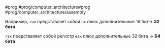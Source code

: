 #prog #prog/computer_architecture#prog #prog/computer_architecture/assembly 

Например, `eax` представляет собой `ax` плюс дополнительные 16 бит→ **32 бита**

`rax` представляет собой регистр `eax` плюс дополнительные 32 бита → **64 бита**